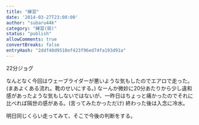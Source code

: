 ```yaml
---
title: "練習"
date: '2014-03-27T23:00:00'
author: "subaru44k"
category: "練習(弱)"
status: "publish"
allowComments: true
convertBreaks: false
entryHash: "2ddf48d9510ef423f96ed74fa193d91a"
---
```

22分ジョグ

なんとなく今回はウェーブライダーが悪いような気もしたのでエアロで走った。(まあよくある流れ。靴のせいにする。)
なーんか微妙に20分あたりから少し違和感があったような気もしないではないが、一昨日はちょっと痛かったのでそれに比べれば隔世の感がある。(言ってみたかっただけ)
終わった後は入念に冷水。

明日同じくらい走ってみて、そこで今後の判断をする。
